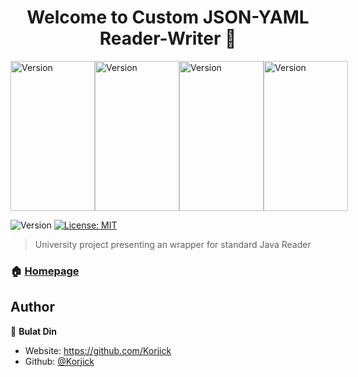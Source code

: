 <h1 align="center">Welcome to Custom JSON-YAML Reader-Writer 👋</h1>
<div style="display: flex;">
<img alt="Version" width="135" height="240" src="https://user-images.githubusercontent.com/32599955/174463335-adf26f8a-b4cb-4b84-97ce-4046d6830287.png" />
<img alt="Version" width="135" height="240" src="https://user-images.githubusercontent.com/32599955/174463351-f5ba41b7-8475-4086-a320-3718c3b6d804.png" />
<img alt="Version" width="135" height="240" src="https://user-images.githubusercontent.com/32599955/174463355-66f7c486-bd14-4ebe-904c-b64dbdde3998.png" />
<img alt="Version" width="135" height="240" src="https://user-images.githubusercontent.com/32599955/174463358-38bdae33-bc86-4e5d-9c21-4e038cc83dd4.png" />
</div>
<p>
  <img alt="Version" src="https://img.shields.io/badge/version-1.0-blue.svg?cacheSeconds=2592000" />
  <a href="#" target="_blank">
    <img alt="License: MIT" src="https://img.shields.io/badge/License-MIT-yellow.svg" />
  </a>
</p>

> University project presenting an wrapper for standard Java Reader 

### 🏠 [Homepage](https://github.com/Korjick/CPP-Basic-XORList)

## Author

👤 **Bulat Din**

* Website: https://github.com/Korjick
* Github: [@Korjick](https://github.com/Korjick)
